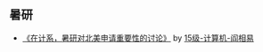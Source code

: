 ## 暑研

  - [《在计系，暑研对北美申请重要性的讨论》](海外交流/暑研/在计系，暑研对北美申请重要性的讨论.md) by [15级-计算机-阎相易](个人申请总结/计算机科学与工程系/[US]-15-阎相易.md)
